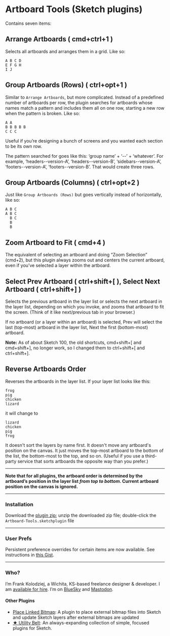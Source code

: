 # Artboard Tools (Sketch plugins)

Contains seven items:

## Arrange Artboards ( cmd+ctrl+1 )

Selects all artboards and arranges them in a grid. Like so:

```
A B C D
E F G H
I J
```

## Group Artboards (Rows) ( ctrl+opt+1 )

Similar to `Arrange Artboards`, but more complicated. Instead of a predefined number of artboards per row, the plugin searches for artboards whose names match a pattern and includes them all on one row, starting a new row when the pattern is broken. Like so:

```
A A
B B B B B
C C C
```

Useful if you’re designing a bunch of screens and you wanted each section to be its own row.

The pattern searched for goes like this: ‘group name’ + ‘\-\-’ + ‘whatever’. For example, ‘headers\-\-version-A’, ‘headers\-\-version-B’, ‘sidebars\-\-version-A’, ‘footers\-\-version-A’, ‘footers\-\-version-B’. That would create three rows.

## Group Artboards (Columns) ( ctrl+opt+2 )

Just like `Group Artboards (Rows)` but goes vertically instead of horizontally, like so:

```
A B C
A B C
  B C
  B
  B
```

## Zoom Artboard to Fit ( cmd+4 )

The equivalent of selecting an artboard and doing “Zoom Selection” (cmd+2), but this plugin always zooms out and centers the current artboard, even if you’ve selected a layer within the artboard.

## Select Prev Artboard ( ctrl+shift+[ ), Select Next Artboard ( ctrl+shift+] )

Selects the previous artboard in the layer list or selects the next artboard in the layer list, depending on which you invoke, and zooms that artboard to fit the screen. (Think of it like next/previous tab in your browser.)

If no artboard (or a layer within an artboard) is selected, Prev will select the last (top-most) artboard in the layer list, Next the first (bottom-most) artboard.

**Note:** As of about Sketch 100, the old shortcuts, cmd+shift+[ and cmd+shift+], no longer work, so I changed them to ctrl+shift+[ and ctrl+shift+].

## Reverse Artboards Order

Reverses the artboards in the layer list. If your layer list looks like this:

```
frog
pig
chicken
lizard
```

it will change to

```
lizard
chicken
pig
frog
```

It doesn't sort the layers by name first. It doesn't move any artboard's position on the canvas. It just moves the top-most artboard to the bottom of the list, the bottom-most to the top, and so on. (Useful if you use a third-party service that sorts artboards the opposite way than you prefer.)

* * * * *

**Note that for all plugins, the artboard order is determined by the artboard’s position in the layer list _from top to bottom_. Current artboard position on the canvas is ignored.**

* * * * *

### Installation

Download the [plugin zip](https://github.com/frankko/Artboard-Tools/archive/master.zip); unzip the downloaded zip file; double-click the `Artboard-Tools.sketchplugin` file

* * * * *

### User Prefs

Persistent preference overrides for certain items are now available. See instructions in [this Gist](https://gist.github.com/frankko/5db4d671156815755fab89b4611afaba).

* * * 

### Who?

I’m Frank Kolodziej, a Wichita, KS-based freelance designer & developer. I am [available for hire](http://kolo.io/). I’m on [BlueSky](https://bsky.app/profile/frankko.bsky.social) and [Mastodon](https://mastodon.social/@frankko).

#### Other Plugins

- [Place Linked Bitmap](https://github.com/frankko/Place-Linked-Bitmap): A plugin to place external bitmap files into Sketch and update Sketch layers after external bitmaps are updated
- [★ Utility Belt](https://github.com/frankko/UtilityBelt): An always-expanding collection of simple, focused plugins for Sketch.
